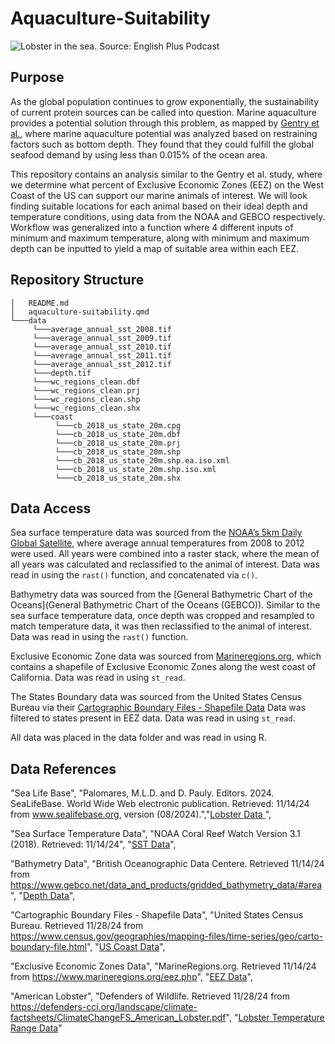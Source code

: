 # Aquaculture-Suitability

![Lobster in the sea. Source: English Plus Podcast](https://englishpluspodcast.com/wp-content/uploads/2022/01/Episode-13-Lobsters.jpg)
## Purpose

As the global population continues to grow exponentially, the sustainability of current protein sources can be called into question. Marine aquaculture provides a potential solution through this problem, as mapped by [Gentry et al.](https://www.nature.com/articles/s41559-017-0257-9), where marine aquaculture potential was analyzed based on restraining factors such as bottom depth. They found that they could fulfill the global seafood demand by using less than 0.015% of the ocean area.

This repository contains an analysis similar to the Gentry et al. study, where we determine what percent of Exclusive Economic Zones (EEZ) on the West Coast of the US can support our marine animals of interest. We will look finding suitable locations for each animal based on their ideal depth and temperature conditions, using data from the NOAA and GEBCO respectively.
Workflow was generalized into a function where 4 different inputs of minimum and maximum temperature, along with minimum and maximum depth can be inputted to yield a map of suitable area within each EEZ.

## Repository Structure
```
│   README.md
│   aquaculture-suitability.qmd
└───data
     └───average_annual_sst_2008.tif
     └───average_annual_sst_2009.tif
     └───average_annual_sst_2010.tif
     └───average_annual_sst_2011.tif
     └───average_annual_sst_2012.tif
     └───depth.tif
     └───wc_regions_clean.dbf
     └───wc_regions_clean.prj
     └───wc_regions_clean.shp
     └───wc_regions_clean.shx
     └───coast
          └───cb_2018_us_state_20m.cpg
          └───cb_2018_us_state_20m.dbf
          └───cb_2018_us_state_20m.prj
          └───cb_2018_us_state_20m.shp
          └───cb_2018_us_state_20m.shp.ea.iso.xml
          └───cb_2018_us_state_20m.shp.iso.xml
          └───cb_2018_us_state_20m.shx
```

## Data Access

Sea surface temperature data was sourced from the [NOAA’s 5km Daily Global Satellite](https://coralreefwatch.noaa.gov/product/5km/index_5km_ssta.php), where average annual temperatures from 2008 to 2012 were used. All years were combined into a raster stack, where the mean of all years was calculated and reclassified to the animal of interest. Data was read in using the `rast()` function, and concatenated via `c()`.

Bathymetry data was sourced from the [General Bathymetric Chart of the Oceans](General Bathymetric Chart of the Oceans (GEBCO)). Similar to the sea surface temperature data, once depth was cropped and resampled to match temperature data, it was then reclassified to the animal of interest. Data was read in using the `rast()` function.

Exclusive Economic Zone data was sourced from [Marineregions.org](https://www.marineregions.org/eez.php), which contains a shapefile of Exclusive Economic Zones along the west coast of California. Data was read in using `st_read`.

The States Boundary data was sourced from the United States Census Bureau via their [Cartographic Boundary Files - Shapefile Data](https://www2.census.gov/geo/tiger/GENZ2018/shp/cb_2018_us_state_20m.zip) Data was filtered to states present in EEZ data. Data was read in using `st_read`. 

All data was placed in the data folder and was read in using R. 

## Data References

  "Sea Life Base", "Palomares, M.L.D. and D. Pauly. Editors. 2024. SeaLifeBase. World Wide Web electronic publication. Retrieved: 11/14/24 from www.sealifebase.org, version (08/2024).","[Lobster Data ](https://www.sealifebase.ca/summary/Homarus-americanus.html)", 
   
  "Sea Surface Temperature Data", "NOAA Coral Reef Watch Version 3.1 (2018). Retrieved: 11/14/24", "[SST Data](https://coralreefwatch.noaa.gov/product/5km/index_5km_ssta.php)",
  
  "Bathymetry Data", "British Oceanographic Data Centere. Retrieved 11/14/24 from https://www.gebco.net/data_and_products/gridded_bathymetry_data/#area", "[Depth Data](https://www.gebco.net/data_and_products/gridded_bathymetry_data/#area)",
  
  "Cartographic Boundary Files - Shapefile Data", "United States Census Bureau. Retrieved 11/28/24 from https://www.census.gov/geographies/mapping-files/time-series/geo/carto-boundary-file.html", "[US Coast Data](https://www2.census.gov/geo/tiger/GENZ2018/shp/cb_2018_us_state_20m.zip)",
  
  "Exclusive Economic Zones Data", "MarineRegions.org. Retrieved 11/14/24 from https://www.marineregions.org/eez.php", "[EEZ Data](https://www.marineregions.org/downloads.php)",
  
  "American Lobster", "Defenders of Wildlife. Retrieved 11/28/24 from https://defenders-cci.org/landscape/climate-factsheets/ClimateChangeFS_American_Lobster.pdf", "[Lobster Temperature Range Data](defenders.org/climatechange)"




